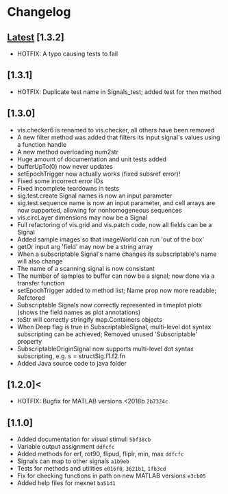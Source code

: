# Changelog

## [Latest](https://github.com/cortex-lab/signals/commits/master) [1.3.2]

- HOTFIX: A typo causing tests to fail

## [1.3.1]

- HOTFIX: Duplicate test name in Signals_test; added test for `then` method

## [1.3.0]

- vis.checker6 is renamed to vis.checker, all others have been removed
- A new filter method was added that filters its input signal's values using a function handle
- A new method overloading num2str
- Huge amount of documentation and unit tests added
- bufferUpTo(0) now never updates
- setEpochTrigger now actually works (fixed subsref error)!
- Fixed some incorrect error IDs
- Fixed incomplete teardowns in tests
- sig.test.create Signal names is now an input parameter
- sig.test.sequence name is now an input parameter, and cell arrays are now supported, allowing for nonhomogeneous sequences
- vis.circLayer dimensions may now be a Signal
- Full refactoring of vis.grid and vis.patch code, now all fields can be a Signal
- Added sample images so that imageWorld can run 'out of the box'
- getOr input arg 'field' may now be a string array
- When a subscriptable Signal's name changes its subscriptable's name will also change
- The name of a scanning signal is now consistant
- The number of samples to buffer can now be a signal; now done via a transfer function
- setEpochTrigger added to method list; Name prop now more readable; Refctored
- Subscriptable Signals now correctly represented in timeplot plots (shows the field names as plot annotations)
- toStr will correctly stringify map.Containers objects
- When Deep flag is true in SubscriptableSignal, multi-level dot syntax subscripting can be achieved;
Removed unused 'Subscriptable' property
- SubscriptableOriginSignal now supports multi-level dot syntax subscripting, e.g. s = structSig.f1.f2.fn
- Added Java source code to java folder

## [1.2.0]<

- HOTFIX: Bugfix for MATLAB versions <2018b `2b7324c`

## [1.1.0]

- Added documentation for visual stimuli `5bf38cb`
- Variable output assignment `ddfcfc`
- Added methods for erf, rot90, flipud, fliplr, min, max `ddfcfc`
- Signals can map to other signals `a1b9eb`
- Tests for methods and utilities `e016f0`, `3621b1`, `1fb3cd`
- Fix for checking functions in path on new MATLAB versions `e3cb05`
- Added help files for mexnet `ba51d1`
